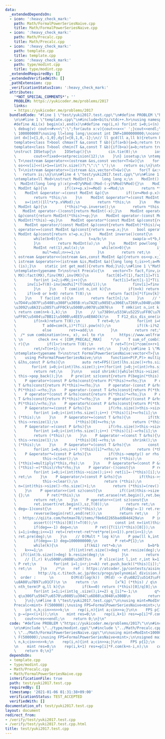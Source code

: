 ```yaml
---
data:
  _extendedDependsOn:
  - icon: ':heavy_check_mark:'
    path: Math/FormalPowerSeriesNaive.cpp
    title: Math/FormalPowerSeriesNaive.cpp
  - icon: ':heavy_check_mark:'
    path: Math/Precalc.cpp
    title: Math/Precalc.cpp
  - icon: ':heavy_check_mark:'
    path: template.cpp
    title: template.cpp
  - icon: ':heavy_check_mark:'
    path: type/modint.cpp
    title: type/modint.cpp
  _extendedRequiredBy: []
  _extendedVerifiedWith: []
  _pathExtension: cpp
  _verificationStatusIcon: ':heavy_check_mark:'
  attributes:
    '*NOT_SPECIAL_COMMENTS*': ''
    PROBLEM: https://yukicoder.me/problems/2017
    links:
    - https://yukicoder.me/problems/2017
  bundledCode: "#line 1 \"test/yuki2017.test.cpp\"\n#define PROBLEM \"https://yukicoder.me/problems/2017\"\
    \n\n#line 1 \"template.cpp\"\n#include<bits/stdc++.h>\nusing namespace std;\n\
    #define ALL(x) begin(x),end(x)\n#define rep(i,n) for(int i=0;i<(n);i++)\n#define\
    \ debug(v) cout<<#v<<\":\";for(auto x:v){cout<<x<<' ';}cout<<endl;\n#define mod\
    \ 1000000007\nusing ll=long long;\nconst int INF=1000000000;\nconst ll LINF=1001002003004005006ll;\n\
    int dx[]={1,0,-1,0},dy[]={0,1,0,-1};\n// ll gcd(ll a,ll b){return b?gcd(b,a%b):a;}\n\
    template<class T>bool chmax(T &a,const T &b){if(a<b){a=b;return true;}return false;}\n\
    template<class T>bool chmin(T &a,const T &b){if(b<a){a=b;return true;}return false;}\n\
    \nstruct IOSetup{\n    IOSetup(){\n        cin.tie(0);\n        ios::sync_with_stdio(0);\n\
    \        cout<<fixed<<setprecision(12);\n    }\n} iosetup;\n \ntemplate<typename\
    \ T>\nostream &operator<<(ostream &os,const vector<T>&v){\n    for(int i=0;i<(int)v.size();i++)\
    \ os<<v[i]<<(i+1==(int)v.size()?\"\":\" \");\n    return os;\n}\ntemplate<typename\
    \ T>\nistream &operator>>(istream &is,vector<T>&v){\n    for(T &x:v)is>>x;\n \
    \   return is;\n}\n\n#line 4 \"test/yuki2017.test.cpp\"\n\n#line 1 \"type/modint.cpp\"\
    \ntemplate<ll Mod>\nstruct ModInt{\n    long long x;\n    ModInt():x(0){}\n  \
    \  ModInt(long long y):x(y>=0?y%Mod:(Mod-(-y)%Mod)%Mod){}\n    ModInt &operator+=(const\
    \ ModInt &p){\n        if((x+=p.x)>=Mod) x-=Mod;\n        return *this;\n    }\n\
    \    ModInt &operator-=(const ModInt &p){\n        if((x+=Mod-p.x)>=Mod)x-=Mod;\n\
    \        return *this;\n    }\n    ModInt &operator*=(const ModInt &p){\n    \
    \    x=(int)(1ll*x*p.x%Mod);\n        return *this;\n    }\n    ModInt &operator/=(const\
    \ ModInt &p){\n        (*this)*=p.inverse();\n        return *this;\n    }\n \
    \   ModInt operator-()const{return ModInt(-x);}\n    ModInt operator+(const ModInt\
    \ &p)const{return ModInt(*this)+=p;}\n    ModInt operator-(const ModInt &p)const{return\
    \ ModInt(*this)-=p;}\n    ModInt operator*(const ModInt &p)const{return ModInt(*this)*=p;}\n\
    \    ModInt operator/(const ModInt &p)const{return ModInt(*this)/=p;}\n    bool\
    \ operator==(const ModInt &p)const{return x==p.x;}\n    bool operator!=(const\
    \ ModInt &p)const{return x!=p.x;}\n    ModInt inverse()const{\n        int a=x,b=Mod,u=1,v=0,t;\n\
    \        while(b>0){\n            t=a/b;\n            swap(a-=t*b,b);swap(u-=t*v,v);\n\
    \        }\n        return ModInt(u);\n    }\n    ModInt pow(long long n)const{\n\
    \        ModInt ret(1),mul(x);\n        while(n>0){\n            if(n&1) ret*=mul;\n\
    \            mul*=mul;n>>=1;\n        }\n        return ret;\n    }\n    friend\
    \ ostream &operator<<(ostream &os,const ModInt &p){return os<<p.x;}\n    friend\
    \ istream &operator>>(istream &is,ModInt &a){long long t;is>>t;a=ModInt<Mod>(t);return\
    \ (is);}\n    static int get_mod(){return Mod;}\n};\n#line 1 \"Math/Precalc.cpp\"\
    \ntemplate<typename T>\nstruct Precalc{\n    vector<T> fact,finv,inv;\n    Precalc(int\
    \ MX):fact(MX),finv(MX),inv(MX){\n        fact[0]=T(1),fact[1]=T(1),finv[0]=T(1),finv[1]=T(1),inv[1]=T(1);\n\
    \        for(int i=2;i<MX;i++){\n            fact[i]=fact[i-1]*T(i);\n       \
    \     inv[i]=T(0)-inv[mod%i]*(T(mod/i));\n            finv[i]=finv[i-1]*inv[i];\n\
    \        }\n    }\n    T com(int n,int k){\n        if(n<k) return T(0);\n   \
    \     if(n<0 or k<0) return T(0);\n        return fact[n]*(finv[k]*finv[n-k]);\n\
    \    }\n    T fac(int n){\n        return fact[n];\n    }\n    // \u91CD\u8907\
    \u7D44\u307F\u5408\u308F\u305B:n\u7A2E\u985E\u306E\u7269\u304B\u3089\u91CD\u8907\
    \u3092\u8A31\u3057\uFF0Ck\u500B\u9078\u3076\n    T nHk(int n,int k){\n       \
    \ return com(n+k-1,k);\n    }\n    // \u7389n\u533A\u5225\uFF0C\u7BB1k\u533A\u5225\
    \uFF0C\u5404\u7BB11\u500B\u4EE5\u4E0AO(k)\n    T F12_dis_dis_one(int n,int k){\n\
    \        if(n<k)return T(0);\n        T ret=0;\n        for(int i=0;i<=k;i++){\n\
    \            T add=com(k,i)*(T(i).pow(n));\n            if((k-i)%2) ret-=add;\n\
    \            else        ret+=add;\n        }\n        return ret;\n    }\n  \
    \  /* sum combination(n+x, x), x=l to r\n       https://www.wolframalpha.com/input/?i=sum+combination%28n%2Bx+%2Cx%29%2C+x%3Dl+to+r&lang=ja\
    \ \n       check n+x < [COM_PRECALC_MAX]    */\n    T sum_of_comb(int n,int l,int\
    \ r){\n        if(l>r)return T(0);\n        T ret=T(r+1)*com(n+r+1,r+1)-T(l)*com(l+n,l);\n\
    \        ret/=T(n+1);\n        return ret;\n    }\n};\n#line 1 \"Math/FormalPowerSeriesNaive.cpp\"\
    \ntemplate<typename T>\nstruct FormalPowerSeriesNaive:vector<T>{\n    using vector<T>::vector;\n\
    \    using P=FormalPowerSeriesNaive;\n\n    function<P(P,P)> multiply(const P\
    \ &lhs,const P &rhs){\n        auto ret=FPS((int)lhs.size()+rhs.size()-1);\n \
    \       for(int i=0;i<(int)lhs.size();i++)for(int j=0;j<(int)rhs.size();j++) ret[i+j]+=lhs[i]*rhs[j];\n\
    \        return ret;\n    }\n\n    void shrink(){while(this->size() and this->back()==T(0))\
    \ this->pop_back();}\n    P pre(int sz)const{return P(begin(*this),begin(*this)+min((int)this->size(),sz));}\n\
    \    P operator+(const P &rhs)const{return P(*this)+=rhs;}\n    P operator+(const\
    \ T &rhs)const{return P(*this)+=rhs;}\n    P operator-(const P &rhs)const{return\
    \ P(*this)-=rhs;}\n    P operator-(const T &rhs)const{return P(*this)-=rhs;}\n\
    \    P operator*(const P &rhs)const{return P(*this)*=rhs;}\n    P operator*(const\
    \ T &rhs)const{return P(*this)*=rhs;}\n    P operator/(const P &rhs)const{return\
    \ P(*this)/=rhs;}\n    P operator%(const P &rhs)const{return P(*this)%=rhs;}\n\
    \    P &operator+=(const P &rhs){\n        if(rhs.size()>this->size()) this->resize(rhs.size());\n\
    \        for(int i=0;i<(int)rhs.size();i++) (*this)[i]+=rhs[i];\n        return\
    \ (*this);\n    }\n    P &operator+=(const T &rhs){\n        if(this->empty())\
    \ this->resize(1);\n        (*this)[0]+=rhs;\n        return (*this);\n    }\n\
    \    P &operator-=(const P &rhs){\n        if(rhs.size()>this->size()) this->resize(rhs.size());\n\
    \        for(int i=0;i<(int)rhs.size();i++) (*this)[i]-=rhs[i];\n        shrink();\n\
    \        return (*this);\n    }\n    P &operator-=(const T &rhs){\n        if(this->empty())\
    \ this->resize(1);\n        (*this)[0]-=rhs;\n        shrink();\n        return\
    \ (*this);\n    }\n    P &operator*=(const T &rhs){\n        const int n=(int)this->size();\n\
    \        for(int i=0;i<n;i++) (*this)[i]*=rhs;\n        return (*this);\n    }\n\
    \    P &operator*=(const P &rhs){\n        if(this->empty() or rhs.empty()){\n\
    \            this->clear();\n            return (*this);\n        }\n        return\
    \ (*this)=multiply(*this,rhs);\n    }\n    P &operator%=(const P &rhs){return\
    \ (*this)-=(*this)/rhs*rhs;}\n    P operator-()const{\n        P ret(this->size());\n\
    \        for(int i=0;i<(int)this->size();i++) ret[i]=-(*this)[i];\n        return\
    \ ret;\n    }\n    P &operator/=(const P &rhs){\n        if(this->size()<rhs.size()){\n\
    \            this->clear();\n            return (*this);\n        }\n        int\
    \ n=(int)this->size()-rhs.size()+1;\n        return (*this)=(rev().pre(n)*rhs.rev().inv(n));\n\
    \    }\n    P operator>>(int sz)const{\n        if((int)this->size()<=sz) return\
    \ {};\n        P ret(*this);\n        ret.erase(ret.begin(),ret.begin()+sz);\n\
    \        return ret;\n    }\n    P operator<<(int sz)const{\n        P ret(*this);\n\
    \        ret.insert(ret.begin(),sz,T(0));\n        return ret;\n    }\n    P rev(int\
    \ deg=-1)const{\n        P ret(*this);\n        if(deg!=-1) ret.resize(deg,T(0));\n\
    \        reverse(begin(ret),end(ret));\n        return ret;\n    }\n    // ref\
    \ : https://qiita.com/hotman78/items/f0e6d2265badd84d429a\n    P inv(int deg=-1)const{\n\
    \        assert(((*this)[0])!=T(0));\n        const int n=(int)this->size();\n\
    \        if(deg==-1) deg=n;\n        P ret({T(1)/(*this)[0]});\n        for(int\
    \ i=1;i<deg;i<<=1) ret=(ret+ret-ret*ret*pre(i<<1)).pre(i<<1);\n        return\
    \ ret.pre(deg);\n    }\n    // O(Mult * log k)\n    P pow(ll k,int deg=-1){\n\
    \        if(deg==-1) deg=1000000000;\n        P ret=P{1};\n        P b(*this);\n\
    \        while(k){\n            if(k&1) ret*=b;\n            b=b*b;\n        \
    \    k>>=1;\n            if((int)ret.size()>deg) ret.resize(deg);\n          \
    \  if((int)b.size()>deg) b.resize(deg);\n        }\n        return ret;\n    }\n\
    \    // [l,r) k\u500B\u98DB\u3073\n    P slice(int l,int r,int k=1){\n       \
    \ P ret;\n        for(int i=l;i<r;i+=k) ret.push_back((*this)[i]);\n        return\
    \ ret;\n    }\n    /*\n    ref : https://atcoder.jp/contests/aising2020/submissions/15300636\n\
    \          http://q.c.titech.ac.jp/docs/progs/polynomial_division.html\n \n  \
    \  order :      \n        O(M(d)log(k))  (M(d) -> d\u6B21\u5143\uFF0Cmultiply\u306E\
    \u8A08\u7B97\u91CF)\n \n    return :\n        [x^k] (*this) / q\n    */\n    T\
    \ nth_term(P q,ll k){\n        if(k==0) return (*this)[0]/q[0];\n        P p(*this),q_=q;\n\
    \        for(int i=1;i<(int)q_.size();i+=2) q_[i]*=-1;\n        q*=q_;p*=q_;//\
    \ q\u306F\u5947\u6570\u9805\u304C\u6D88\u3048\u308B\n        return p.slice(k%2,p.size(),2).nth_term(q.slice(0,q.size(),2),k/2);\n\
    \    }\n};\n#line 8 \"test/yuki2017.test.cpp\"\n\nusing mint=ModInt<1000000007>;\n\
    Precalc<mint> F(500000);\nusing FPS=FormalPowerSeriesNaive<mint>;\n\nsigned main(){\n\
    \    int n,k;cin>>n>>k;\n    rep(i,n){int a;cin>>a;}\n\n    FPS p{1};\n    rep(i,n)\
    \ p-=(p<<(i+1));\n\n    mint res=0;\n    rep(i,k+1) res+=p[i]*F.com(k+n-i,n);\n\
    \    cout<<res<<endl;\n    return 0;\n}\n"
  code: "#define PROBLEM \"https://yukicoder.me/problems/2017\"\n\n#include \"../template.cpp\"\
    \n\n#include \"../type/modint.cpp\"\n#include \"../Math/Precalc.cpp\"\n#include\
    \ \"../Math/FormalPowerSeriesNaive.cpp\"\n\nusing mint=ModInt<1000000007>;\nPrecalc<mint>\
    \ F(500000);\nusing FPS=FormalPowerSeriesNaive<mint>;\n\nsigned main(){\n    int\
    \ n,k;cin>>n>>k;\n    rep(i,n){int a;cin>>a;}\n\n    FPS p{1};\n    rep(i,n) p-=(p<<(i+1));\n\
    \n    mint res=0;\n    rep(i,k+1) res+=p[i]*F.com(k+n-i,n);\n    cout<<res<<endl;\n\
    \    return 0;\n}"
  dependsOn:
  - template.cpp
  - type/modint.cpp
  - Math/Precalc.cpp
  - Math/FormalPowerSeriesNaive.cpp
  isVerificationFile: true
  path: test/yuki2017.test.cpp
  requiredBy: []
  timestamp: '2021-01-06 01:31:38+09:00'
  verificationStatus: TEST_ACCEPTED
  verifiedWith: []
documentation_of: test/yuki2017.test.cpp
layout: document
redirect_from:
- /verify/test/yuki2017.test.cpp
- /verify/test/yuki2017.test.cpp.html
title: test/yuki2017.test.cpp
---
```

